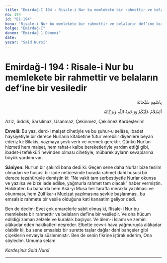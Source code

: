 ```yaml
---
title: "Emirdağ-I 194 : Risale-i Nur bu memlekete bir rahmettir ve belaların def’ine bir vesiledir"
no: 194
id: "E1-194"
konu: "Risale-i Nur bu memlekete bir rahmettir ve belaların def’ine bir vesiledir"
bolge: "Emirdağ-I"
donem: "Emirdağ 1 Dönemi"
date: 
yazar: "Said Nursî"
---
```


# Emirdağ-I 194 : Risale-i Nur bu memlekete bir rahmettir ve belaların def’ine bir vesiledir

<p class="arabic" dir="rtl" title="Meal: “Her türlü noksan sıfatlardan yüce olan Allah’ın adıyla.”">بِاسْمِهِ سُبْحَانَهُ</p>

<p class="arabic" dir="rtl" title="Meal: “Allah’ın selâmı, rahmeti ve bereketleri, üzerinize olsun.”">اَلسَّلاَمُ عَلَيْكُمْ وَرَحْمَةُ اللّٰهِ وَبَرَكَاتُهُ</p>

Aziz, Sıddık, Sarsılmaz, Usanmaz, Çekinmez, Çekilmez Kardeşlerim!

**Evvelâ**: Bu yaz, derd-i maişet cihetiyle ve bu şuhur-u selâse, ibadet haysiyetiyle bir derece Nurların kitabetine fütur verebilir diyenlere beyan ederiz ki: Bilakis, yazmaya şevk verir ve vermek gerektir. Çünkü Nur’un hizmeti hem maişet, hem rahat-ı kalbe bereketleriyle yardım ettiği gibi, ibadet-i tefekkürî nevinden olması cihetiyle, mübarek ayların sevaplarına büyük yardımı var.

**Sâniyen**: Nur’un bir şakirdi bana dedi ki: Geçen sene daha Nurlar bize teslim olmadan ve hususi bir iade neticesinde burada rahmet dahi hususi bir derece tezahürüyle demiştin ki: “Ne vakit tam serbestiyetle Nurlar okunsa ve yazılsa ve bize iade edilse, yağmurla rahmet tam olacak” haber vermiştin. Hakikaten bu baharda hem Asâ-yı Musa her tarafta merakla yazılması ve okunması, hem Zülfikar-ı Mucizat yazılmasına şevkle başlanması, bu emsalsiz rahmete bir vesile olduğuna kati kanaatim geliyor dedi.

Ben de dedim: Evet çok emarelerle sabit olmuş ki, Risale-i Nur bu memlekete bir rahmettir ve belaların def’ine bir vesiledir. Ve ona hücum edildiği zaman zelzele ve kuraklık başlıyor. Ve âlem-i İslamı ve zemini alâkadar eden hakikatleri neşreder. Elbette cevv-i hava yağmuruyla alâkadar olabilir ki, bu sene emsalsiz bir surette taşlar dağlar dahi bahçeler gibi çiçeklerin envaıyla süslenmiştir. Ben de senin fikrine iştirak ederim, Ona söyledim. Umuma selam.

*Kardeşiniz*
*Said Nursî*

***
